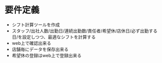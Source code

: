 # 要件定義
- シフト計算ツールを作成
- スタッフ/出社人数/出勤日/連続出勤数/責任者/希望休/店休日/必ず出勤する日/を設定しつつ、最適なシフトを計算する
- web上で確認出来る
- 店舗毎にデータを保存出来る
- 希望休の登録はweb上で登録出来る
